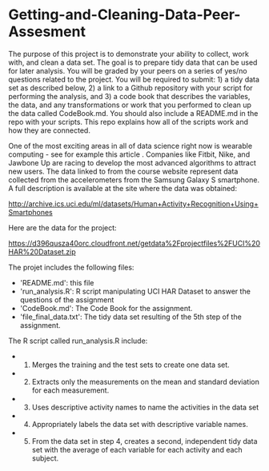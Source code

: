 # Getting-and-Cleaning-Data-Peer-Assesment

The purpose of this project is to demonstrate your ability to collect, work with, and clean a data set. The goal is to prepare tidy data that can be used for later analysis. You will be graded by your peers on a series of yes/no questions related to the project. You will be required to submit: 1) a tidy data set as described below, 2) a link to a Github repository with your script for performing the analysis, and 3) a code book that describes the variables, the data, and any transformations or work that you performed to clean up the data called CodeBook.md. You should also include a README.md in the repo with your scripts. This repo explains how all of the scripts work and how they are connected.  

One of the most exciting areas in all of data science right now is wearable computing - see for example this article . Companies like Fitbit, Nike, and Jawbone Up are racing to develop the most advanced algorithms to attract new users. The data linked to from the course website represent data collected from the accelerometers from the Samsung Galaxy S smartphone. A full description is available at the site where the data was obtained: 

http://archive.ics.uci.edu/ml/datasets/Human+Activity+Recognition+Using+Smartphones 

Here are the data for the project: 

https://d396qusza40orc.cloudfront.net/getdata%2Fprojectfiles%2FUCI%20HAR%20Dataset.zip 

The projet includes the following files:
- 'README.md': this file
- 'run_analysis.R': R script manipulating UCI HAR Dataset to answer the questions of the assignment
- 'CodeBook.md': The Code Book for the assignment.
- 'file_final_data.txt': The tidy data set resulting of the 5th step of the assignment.


The R script called run_analysis.R include:
 - 1. Merges the training and the test sets to create one data set.
 - 2. Extracts only the measurements on the mean and standard deviation for each measurement. 
 - 3. Uses descriptive activity names to name the activities in the data set
 - 4. Appropriately labels the data set with descriptive variable names. 
 - 5. From the data set in step 4, creates a second, independent tidy data set with the average of each variable for each activity and each subject.


